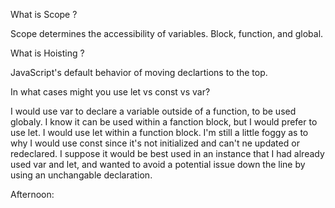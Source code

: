 What is Scope ?

Scope determines the accessibility of variables. Block, function, and global.

What is Hoisting ?

JavaScript's default behavior of moving declartions to the top.

In what cases might you use let vs const vs var?

I would use var to declare a variable outside of a function, to be used globaly. I know it can be used within a fanction block, but I would prefer to use let. I would use let within a function block. I'm still a little foggy as to why I would use const since it's not initialized and can't ne updated or redeclared. I suppose it would be best used in an instance that I had already used var and let, and wanted to avoid a potential issue down the line by using an unchangable declaration.

Afternoon:  